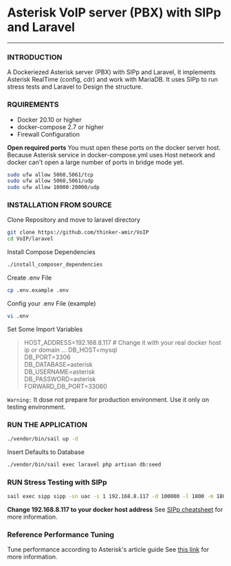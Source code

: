 # Asterisk VoIP server (PBX) with SIPp and Laravel
---
### INTRODUCTION 
A Dockeriezed Asterisk server (PBX) with SIPp and Laravel, It implements Asterisk RealTime (config, cdr) and work with MariaDB. It uses SIPp to run stress tests and Laravel to Design the structure.

### RQUIREMENTS
* Docker 20.10 or higher
* docker-compose 2.7 or higher
* Firewall Configuration

**Open required ports**
You must open these ports on the docker server host. Because Asterisk service in docker-compose.yml uses Host network and docker can't open a large number of ports in bridge mode yet.
```bash
sudo ufw allow 5060,5061/tcp
sudo ufw allow 5060,5061/udp
sudo ufw allow 10000:20000/udp
```

### INSTALLATION FROM SOURCE
Clone Repository and move to laravel directory
```bash
git clone https://github.com/thinker-amir/VoIP
cd VoIP/laravel
```
Install Compose Dependencies
```bash
./install_composer_dependencies
```
Create .env File
```bash
cp .env.example .env
```
Config your .env File (example)
```bash
vi .env
```
Set Some Import Variables
> HOST_ADDRESS=192.168.8.117  # Change it with your real docker host ip or domain
> ...
> DB_HOST=mysql           
> DB_PORT=3306            
> DB_DATABASE=asterisk    
> DB_USERNAME=asterisk    
> DB_PASSWORD=asterisk    
> FORWARD_DB_PORT=33060   

`Warning:` It dose not prepare for production environment. Use it only on testing environment.

### RUN THE APPLICATION
```bash
./vendor/bin/sail up -d
```
Insert Defaults to Database
```bash
./vendor/bin/sail exec laravel php artisan db:seed
```

### RUN Stress Testing with SIPp
```bash
sail exec sipp sipp -sn uac -s 1 192.168.8.117 -d 100000 -l 1800 -m 1800 -r 20
```
**Change 192.168.8.117 to your docker host address**
See [SIPp cheatsheet](https://tomeko.net/other/sipp/sipp_cheatsheet.php?lang=en) for more information.

### Reference Performance Tuning
Tune performance according to Asterisk's article guide
See [this link](https://wiki.asterisk.org/wiki/display/AST/Performance+Tuning) for more information.